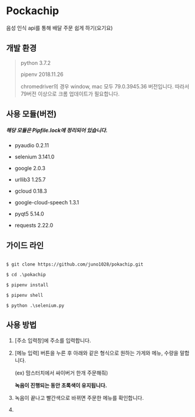 Pockachip
=============

음성 인식 api를 통해 배달 주문 쉽게 하기(요기요)

## 개발 환경

> python 3.7.2
>
> pipenv 2018.11.26
>
> chromedriver의 경우 window, mac 모두 79.0.3945.36 버전입니다.
> 따라서 79버전 이상으로 크롬 업데이트가 필요합니다.

## 사용 모듈(버전)

##### 해당 모듈은 Pipfile.lock에 정리되어 있습니다. 

* pyaudio 0.2.11

* selenium 3.141.0

* google 2.0.3

* urllib3 1.25.7

* gcloud 0.18.3

* google-cloud-speech 1.3.1

* pyqt5 5.14.0

* requests 2.22.0

## 가이드 라인

 ```
 
$ git clone https://github.com/juno1028/pokachip.git

$ cd .\pokachip

$ pipenv install

$ pipenv shell

$ python .\selenium.py

 ```
## 사용 방법

1. [주소 입력창]에 주소를 입력합니다.

2. [메뉴 입력] 버튼을 누른 후 아래와 같은 형식으로 원하는 가게와 메뉴, 수량을 말합니다.

   (ex) 맘스터치에서 싸이버거 한개 주문해줘)

   **녹음이 진행되는 동안 초록색이 유지됩니다.**

3. 녹음이 끝나고 빨간색으로 바뀌면 주문한 메뉴를 확인합니다.

4. 
